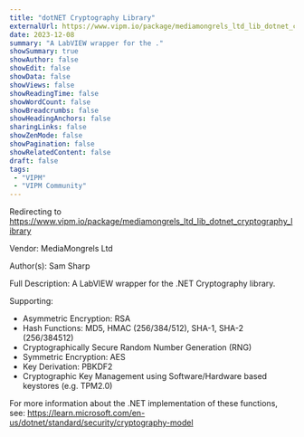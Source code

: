 ```yaml
---
title: "dotNET Cryptography Library"
externalUrl: https://www.vipm.io/package/mediamongrels_ltd_lib_dotnet_cryptography_library
date: 2023-12-08
summary: "A LabVIEW wrapper for the ."
showSummary: true
showAuthor: false
showEdit: false
showData: false
showViews: false
showReadingTime: false
showWordCount: false
showBreadcrumbs: false
showHeadingAnchors: false
sharingLinks: false
showZenMode: false
showPagination: false
showRelatedContent: false
draft: false
tags:
 - "VIPM"
 - "VIPM Community"
---
```


Redirecting to https://www.vipm.io/package/mediamongrels_ltd_lib_dotnet_cryptography_library

Vendor: MediaMongrels Ltd

Author(s): Sam Sharp
 
Full Description:
A LabVIEW wrapper for the .NET Cryptography library.

Supporting:
- Asymmetric Encryption: RSA
- Hash Functions: MD5, HMAC (256/384/512), SHA-1, SHA-2 (256/384512)
- Cryptographically Secure Random Number Generation (RNG)
- Symmetric Encryption: AES
- Key Derivation: PBKDF2
- Cryptographic Key Management using Software/Hardware based keystores (e.g. TPM2.0)

For more information about the .NET implementation of these functions, see:
https://learn.microsoft.com/en-us/dotnet/standard/security/cryptography-model